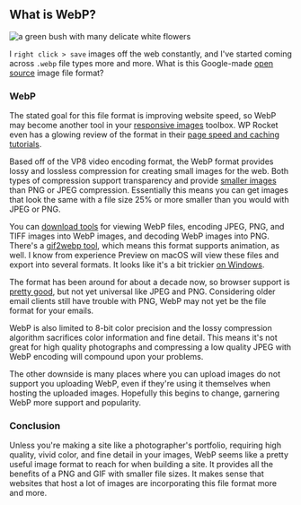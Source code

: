 ## What is WebP?

![a green bush with many delicate white flowers](https://images.abbeyperini.com/images-series/flowers.JPG)

I `right click > save` images off the web constantly, and I've started coming across `.webp` file types more and more. What is this Google-made [open source](https://www.webmproject.org/code/#:~:text=webmproject/bitstream%2Dguide/-,WebP%20Repositories,-libwebp%3A%20WebP%20Image) image file format?

### WebP

The stated goal for this file format is improving website speed, so WebP may become another tool in your [responsive images](https://developer.mozilla.org/en-US/docs/Learn/HTML/Multimedia_and_embedding/Responsive_images) toolbox. WP Rocket even has a glowing review of the format in their [page speed and caching tutorials](https://wp-rocket.me/blog/webp-use-image-format-wordpress/).

Based off of the VP8 video encoding format, the WebP format provides lossy and lossless compression for creating small images for the web. Both types of compression support transparency and provide [smaller images](https://developers.google.com/speed/webp/docs/webp_study) than PNG or JPEG compression. Essentially this means you can get images that look the same with a file size 25% or more smaller than you would with JPEG or PNG.

You can [download tools](https://developers.google.com/speed/webp/download) for viewing WebP files, encoding JPEG, PNG, and TIFF images into WebP images, and decoding WebP images into PNG. There's a [gif2webp tool](https://developers.google.com/speed/webp/docs/gif2webp), which means this format supports animation, as well. I know from experience Preview on macOS will view these files and export into several formats. It looks like it's a bit trickier [on Windows](https://www.intowindows.com/4-ways-to-open-webp-images-in-windows-10/).

The format has been around for about a decade now, so browser support is [pretty good](https://caniuse.com/webp), but not yet universal like JPEG and PNG. Considering older email clients still have trouble with PNG, WebP may not yet be the file format for your emails.

WebP is also limited to 8-bit color precision and the lossy compression algorithm sacrifices color information and fine detail. This means it's not great for high quality photographs and compressing a low quality JPEG with WebP encoding will compound upon your problems.

The other downside is many places where you can upload images do not support you uploading WebP, even if they're using it themselves when hosting the uploaded images. Hopefully this begins to change, garnering WebP more support and popularity.

### Conclusion

Unless you're making a site like a photographer's portfolio, requiring high quality, vivid color, and fine detail in your images, WebP seems like a pretty useful image format to reach for when building a site. It provides all the benefits of a PNG and GIF with smaller file sizes. It makes sense that websites that host a lot of images are incorporating this file format more and more.
